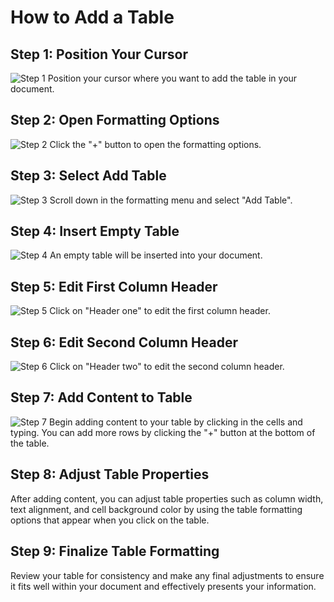 # How to Add a Table

## Step 1: Position Your Cursor
![Step 1](/img/add_a_table/step_1.png)
Position your cursor where you want to add the table in your document.

## Step 2: Open Formatting Options
![Step 2](/img/add_a_table/step_2.png)
Click the "+" button to open the formatting options.

## Step 3: Select Add Table
![Step 3](/img/add_a_table/step_3.png)
Scroll down in the formatting menu and select "Add Table".

## Step 4: Insert Empty Table
![Step 4](/img/add_a_table/step_4.png)
An empty table will be inserted into your document.

## Step 5: Edit First Column Header
![Step 5](/img/add_a_table/step_9.png)
Click on "Header one" to edit the first column header.

## Step 6: Edit Second Column Header
![Step 6](/img/add_a_table/step_10.png)
Click on "Header two" to edit the second column header.

## Step 7: Add Content to Table
![Step 7](/img/add_a_table/step_11.png)
Begin adding content to your table by clicking in the cells and typing. You can add more rows by clicking the "+" button at the bottom of the table.

## Step 8: Adjust Table Properties
After adding content, you can adjust table properties such as column width, text alignment, and cell background color by using the table formatting options that appear when you click on the table.

## Step 9: Finalize Table Formatting
Review your table for consistency and make any final adjustments to ensure it fits well within your document and effectively presents your information.